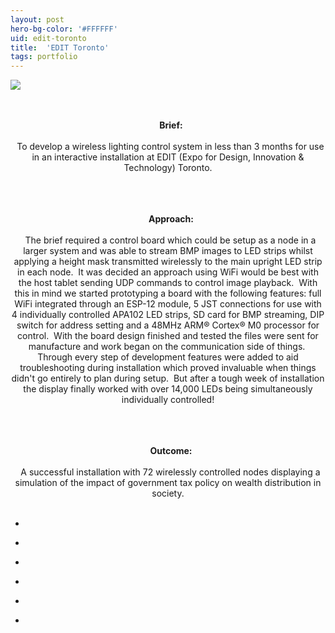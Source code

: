 ```yaml
---
layout: post
hero-bg-color: '#FFFFFF'
uid: edit-toronto
title:  'EDIT Toronto'
tags: portfolio
---
```


<a href="{{ site.url }}/images/portfolio/edit-toronto/received_1674918059205097_crop.jpeg">
<img src = "{{ site.url }}/images/portfolio/edit-toronto/received_1674918059205097_crop.jpeg">
</a>


<div class="sqs-html-content">
 <p class="" style="text-align:center;white-space:pre-wrap;">
  <strong>
   Brief:
  </strong>
  To develop a wireless lighting control system in less than 3 months for use in an interactive installation at EDIT (Expo for Design, Innovation &amp; Technology) Toronto.
 </p>
 <p class="" style="text-align:center;white-space:pre-wrap;">
  <strong>
   Approach:
  </strong>
  The brief required a control board which could be setup as a node in a larger system and was able to stream BMP images to LED strips whilst applying a height mask transmitted wirelessly to the main upright LED strip in each node.  It was decided an approach using WiFi would be best with the host tablet sending UDP commands to control image playback.  With this in mind we started prototyping a board with the following features: full WiFi integrated through an ESP-12 module, 5 JST connections for use with 4 individually controlled APA102 LED strips, SD card for BMP streaming, DIP switch for address setting and a 48MHz ARM® Cortex® M0 processor for control.  With the board design finished and tested the files were sent for manufacture and work began on the communication side of things.  Through every step of development features were added to aid troubleshooting during installation which proved invaluable when things didn't go entirely to plan during setup.  But after a tough week of installation the display finally worked with over 14,000 LEDs being simultaneously individually controlled!
 </p>
 <p class="" style="text-align:center;white-space:pre-wrap;">
  <strong>
   Outcome:
  </strong>
  A successful installation with 72 wirelessly controlled nodes displaying a simulation of the impact of government tax policy on wealth distribution in society.
 </p>
</div>


<ul class="projects clearfix">
  <li>
    <div class="project" style='background-image: url({{ site.url }}/images/portfolio/edit-toronto/IMG_20170823_095912.jpg)'>
      <a class="cover" href="{{ site.url }}/images/portfolio/edit-toronto/IMG_20170823_095912.jpg"></a>
    </div>
  </li>
  <li>
    <div class="project" style='background-image: url({{ site.url }}/images/portfolio/edit-toronto/IMG_20170804_125941.jpg)'>
      <a class="cover" href="{{ site.url }}/images/portfolio/edit-toronto/IMG_20170804_125941.jpg"></a>
    </div>
  </li>
  <li>
    <div class="project" style='background-image: url({{ site.url }}/images/portfolio/edit-toronto/IMG_20170920_151001.jpg)'>
      <a class="cover" href="{{ site.url }}/images/portfolio/edit-toronto/IMG_20170920_151001.jpg"></a>
    </div>
  </li>
  <li>
    <div class="project" style='background-image: url({{ site.url }}/images/portfolio/edit-toronto/IMG_20170823_090332.jpg)'>
      <a class="cover" href="{{ site.url }}/images/portfolio/edit-toronto/IMG_20170823_090332.jpg"></a>
    </div>
  </li>
  <li>
    <div class="project" style='background-image: url({{ site.url }}/images/portfolio/edit-toronto/IMG_20170915_125802.jpg)'>
      <a class="cover" href="{{ site.url }}/images/portfolio/edit-toronto/IMG_20170915_125802.jpg"></a>
    </div>
  </li>
  <li>
    <div class="project" style='background-image: url({{ site.url }}/images/portfolio/edit-toronto/IMG_20170920_151012.jpg)'>
      <a class="cover" href="{{ site.url }}/images/portfolio/edit-toronto/IMG_20170920_151012.jpg"></a>
    </div>
  </li>
</ul>
<br>


